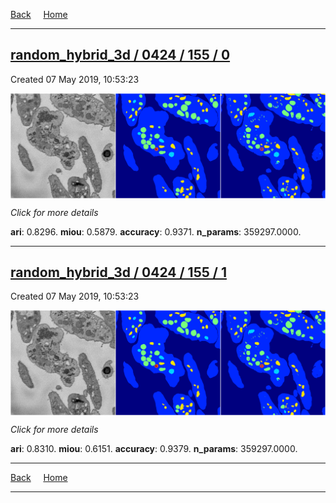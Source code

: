 
[Back](..)&nbsp;&nbsp;&nbsp;&nbsp;&nbsp;[Home](https://leapmanlab.github.io/snapshots)

---

<div class="summary"><a href="0"><h2>random_hybrid_3d / 0424 / 155 / 0</h2></a><p>Created 07 May 2019, 10:53:23
</p><a href="0"><img src="0/media/summary.png" align="center"></a><p>
<i>Click for more details</i>
</p></div>

**ari**: 0.8296. **miou**: 0.5879. **accuracy**: 0.9371. **n_params**: 359297.0000. 

---

<div class="summary"><a href="1"><h2>random_hybrid_3d / 0424 / 155 / 1</h2></a><p>Created 07 May 2019, 10:53:23
</p><a href="1"><img src="1/media/summary.png" align="center"></a><p>
<i>Click for more details</i>
</p></div>

**ari**: 0.8310. **miou**: 0.6151. **accuracy**: 0.9379. **n_params**: 359297.0000. 

---

[Back](..)&nbsp;&nbsp;&nbsp;&nbsp;&nbsp;[Home](https://leapmanlab.github.io/snapshots)

---
